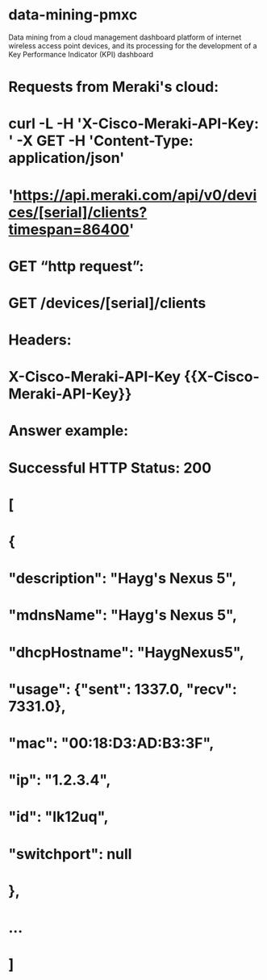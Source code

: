 # data-mining-pmxc
Data mining from a cloud management dashboard platform of internet wireless access point devices, and its processing for the development of a Key Performance Indicator (KPI) dashboard

# Requests from Meraki's cloud:

# curl -L -H 'X-Cisco-Meraki-API-Key: <key>' -X GET -H 'Content-Type: application/json'
# 'https://api.meraki.com/api/v0/devices/[serial]/clients?timespan=86400'


# GET “http request”:

# GET /devices/[serial]/clients


# Headers:

# X-Cisco-Meraki-API-Key {{X-Cisco-Meraki-API-Key}}


# Answer example:

# Successful HTTP Status: 200
# [
# {
# "description": "Hayg's Nexus 5",
# "mdnsName": "Hayg's Nexus 5",
# "dhcpHostname": "HaygNexus5",
# "usage": {"sent": 1337.0, "recv": 7331.0},
# "mac": "00:18:D3:AD:B3:3F",
# "ip": "1.2.3.4",
# "id": "lk12uq",
# "switchport": null
# },
# ...
# ]
